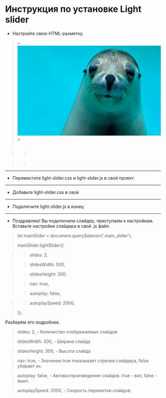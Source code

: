 # Инструкция по установке Light slider #

* Настройте свою HTML-разметку.
><div class="main_slider">
>><div><img src="./img/2560x1600_1015246_[www.ArtFile.ru].jpg" alt="cat1"></div>
>><div><img src="" alt=""></div>

>><div><img src="" alt=""></div>

>><div><img src="" alt=""></div>

></div>
***
* Переместите light-slider.css и light-slider.js в свой проект.
***
* Добавьте light-slider.css в свой <head>
><link rel="stylesheet" href="./css/light-slider.css">
***
* Подключите light-slider.js в конец <body>
><script src="./js/light-slider.js"></script>
***
* Поздравляю! Вы подключили слайдер, приступаем к настройкам.
Вставьте настройки слайдера в свой .js файл.
>let mainSlider = document.querySelector('.main_slider');

>mainSlider.lightSlider({

>>slides: 2,

>>slidesWidth: 500,

>>slidesHeight: 300,

>>nav: true,

>>autoplay: false,

>>autoplaySpeed: 2000,

>});

Разберём это подробнее.
>slides: 2, - Количество отображаемых слайдов

>slidesWidth: 500, - Ширина слайда

>slidesHeight: 300, - Высота слайда

>nav: true, - Значение true показывает стрелки слайдера, false 
убирает их.

>autoplay: false, - Автовоспроизведение слайдов. true - вкл, false - выкл.

>autoplaySpeed: 2000, - Скорость перемотки слайдов.